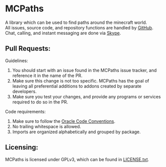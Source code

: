 MCPaths
=======

A library which can be used to find paths around the minecraft world.  
All issues, source code, and repository functions are handled by [GitHub](https://github.com/).  
Chat, calling, and instant messaging are done via [Skype](http://www.skype.com/en/).

Pull Requests:
--------------

Guidelines:

1. You should start with an issue found in the MCPaths issue tracker, and reference it in the name of the PR.
2. Make sure this change is not too specific. MCPaths has the goal of leaving all preferential additions to addons created by separate developers.
3. Make sure you test your changes, and provide any programs or services required to do so in the PR.

Code requirements:

1. Make sure to follow the [Oracle Code Conventions](http://www.oracle.com/technetwork/java/javase/documentation/codeconvtoc-136057.html).
2. No trailing whitespace is allowed.
3. Imports are organized alphabetically and grouped by package.

Licensing:
----------

MCPaths is licensed under GPLv3, which can be found in [LICENSE.txt](https://github.com/JamesNorris/MCPaths/blob/master/LICENSE.txt).